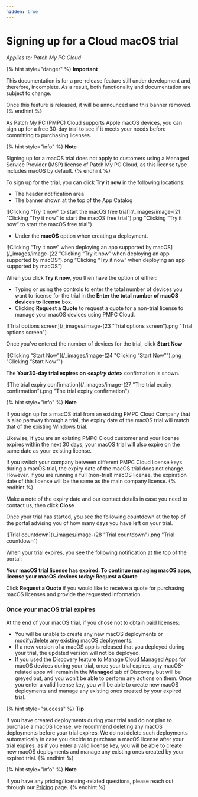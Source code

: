 ```yaml
---
hidden: true
---
```


# Signing up for a Cloud macOS trial

_Applies to: Patch My PC Cloud_

{% hint style="danger" %}
**Important**

This documentation is for a pre-release feature still under development and, therefore, incomplete. As a result, both functionality and documentation are subject to change.

Once this feature is released, it will be announced and this banner removed.
{% endhint %}

As Patch My PC (PMPC) Cloud supports Apple macOS devices, you can sign up for a free 30-day trial to see if it meets your needs before committing to purchasing licenses.

{% hint style="info" %}
**Note**

Signing up for a macOS trial does not apply to customers using a Managed Service Provider (MSP) license of Patch My PC Cloud, as this license type includes macOS by default.
{% endhint %}

To sign up for the trial, you can click **Try it now** in the following locations:

* The header notification area
* The banner shown at the top of the App Catalog

![Clicking “Try it now” to start the macOS free trial](/_images/image-(21 "Clicking “Try it now” to start the macOS free trial").png "Clicking “Try it now” to start the macOS free trial")

* Under the **macOS** option when creating a deployment.

![Clicking “Try it now” when deploying an app supported by macOS](/_images/image-(22 "Clicking “Try it now” when deploying an app supported by macOS").png "Clicking “Try it now” when deploying an app supported by macOS")

When you click **Try it now**, you then have the option of either:

* Typing or using the controls to enter the total number of devices you want to license for the trial in the **Enter the total number of macOS devices to license** box.
* Clicking **Request a Quote** to request a quote for a non-trial license to manage your macOS devices using PMPC Cloud.

![Trial options screen](/_images/image-(23 "Trial options screen").png "Trial options screen")

Once you’ve entered the number of devices for the trial, click **Start Now**

![Clicking “Start Now”](/_images/image-(24 "Clicking “Start Now”").png "Clicking “Start Now”")

The **Your30-day trial expires on <**_**expiry date**_**>** confirmation is shown.

![The trial expiry confirmation](/_images/image-(27 "The trial expiry confirmation").png "The trial expiry confirmation")

{% hint style="info" %}
**Note**

If you sign up for a macOS trial from an existing PMPC Cloud Company that is also partway through a trial, the expiry date of the macOS trial will match that of the existing Windows trial.

Likewise, if you are an existing PMPC Cloud customer and your license expires within the next 30 days, your macOS trial will also expire on the same date as your existing license.

If you switch your company between different PMPC Cloud license keys during a macOS trial, the expiry date of the macOS trial does not change. However, if you are running a full (non-trial) macOS license, the expiration date of this license will be the same as the main company license.
{% endhint %}

Make a note of the expiry date and our contact details in case you need to contact us, then click **Close**

Once your trial has started, you see the following countdown at the top of the portal advising you of how many days you have left on your trial.

![Trial countdown](/_images/image-(28 "Trial countdown").png "Trial countdown")

When your trial expires, you see the following notification at the top of the portal:

**Your macOS trial license has expired. To continue managing macOS apps, license your macOS devices today: Request a Quote**

Click **Request a Quote** if you would like to receive a quote for purchasing macOS licenses and provide the requested information.

### Once your macOS trial expires

At the end of your macOS trial, if you chose not to obtain paid licenses:

* You will be unable to create any new macOS deployments or modify/delete any existing macOS deployments.
* If a new version of a macOS app is released that you deployed during your trial, the updated version will not be deployed.
* If you used the Discovery feature to [Manage Cloud Managed Apps](../discovery-in-cloud/manage-cloud-managed-apps.md) for macOS devices during your trial, once your trial expires, any macOS-related apps will remain in the **Managed** tab of Discovery but will be greyed out, and you won’t be able to perform any actions on them. Once you enter a valid license key, you will be able to create new macOS deployments and manage any existing ones created by your expired trial.

{% hint style="success" %}
**Tip**

If you have created deployments during your trial and do not plan to purchase a macOS license, we recommend deleting any macOS deployments before your trial expires. We do not delete such deployments automatically in case you decide to purchase a macOS license after your trial expires, as if you enter a valid license key, you will be able to create new macOS deployments and manage any existing ones created by your expired trial.
{% endhint %}

{% hint style="info" %}
**Note**

If you have any pricing/licensing-related questions, please reach out through our [Pricing](https://patchmypc.com/pricing/) page.
{% endhint %}
